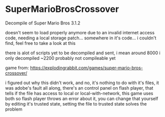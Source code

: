 # SuperMarioBrosCrossover
Decompile of Super Mario Bros 3.1.2

doesn't seem to load properly anymore due to an invalid internet access code, needing a local storage patch... somewhere in it's code... i couldn't find, feel free to take a look at this

there is alot of scripts yet to be decompiled and sent, i mean around 8000 i only decompiled ~2200
probably not compileable yet

game from: https://explodingrabbit.com/games/super-mario-bros-crossover/

i figured out why this didn't work, and no, it's nothing to do with it's files, it was adobe's fault all along, there's an control panel on flash player, that tells if the file has access to local or local-with-network, this game uses both so flash player throws an error about it, you can change that yourself by editing it's trusted state, setting the file to trusted state solves the problem
